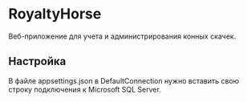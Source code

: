 # RoyaltyHorse
Веб-приложение для учета и администрирования конных скачек.

## Настройка
В файле appsettings.json в DefaultConnection нужно вставить свою строку подключения к Microsoft SQL Server.
